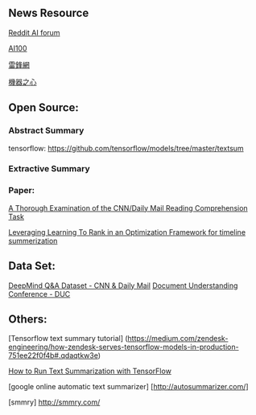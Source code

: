 ## News Resource

[Reddit AI forum](https://www.reddit.com/r/artificial/) 

[AI100](http://forum.ai100.com.cn/)

[雷鋒網](http://www.leiphone.com/)

[機器之心](http://www.jiqizhixin.com/)

## Open Source:

### Abstract Summary

tensorflow: https://github.com/tensorflow/models/tree/master/textsum


### Extractive Summary

### Paper: 

[A Thorough Examination of the CNN/Daily Mail Reading Comprehension Task](https://cs.stanford.edu/people/danqi/papers/acl2016.pdf)

[Leveraging Learning To Rank in an Optimization Framework for timeline summerization](http://www.l3s.de/~gtran/publications/taia2013.pdf)

## Data Set:

[DeepMind Q&A Dataset - CNN & Daily Mail](http://cs.nyu.edu/~kcho/DMQA/)
[Document Understanding Conference - DUC](http://www-nlpir.nist.gov/projects/duc/index.html)

## Others:

[Tensorflow text summary tutorial]
(https://medium.com/zendesk-engineering/how-zendesk-serves-tensorflow-models-in-production-751ee22f0f4b#.qdaqtkw3e)

[How to Run Text Summarization with TensorFlow](https://hackernoon.com/how-to-run-text-summarization-with-tensorflow-d4472587602d#.rf35r7c5v)


[google online automatic text summarizer]
[http://autosummarizer.com/]


[smmry]
http://smmry.com/
